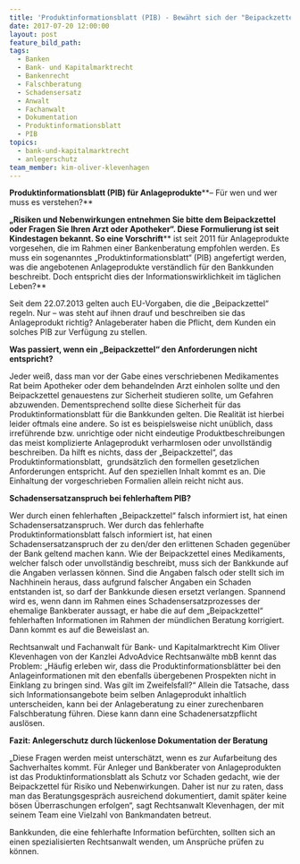 ```yaml
---
title: 'Produktinformationsblatt (PIB) - Bewährt sich der "Beipackzettel" bei Anlageberatungen?'
date: 2017-07-20 12:00:00
layout: post
feature_bild_path:
tags:
  - Banken
  - Bank- und Kapitalmarktrecht
  - Bankenrecht
  - Falschberatung
  - Schadensersatz
  - Anwalt
  - Fachanwalt
  - Dokumentation
  - Produktinformationsblatt
  - PIB
topics:
  - bank-und-kapitalmarktrecht
  - anlegerschutz
team_member: kim-oliver-klevenhagen
---
```



**Produktinformationsblatt (PIB) für Anlageprodukte****– Für wen und wer muss es verstehen?**

**„Risiken und Nebenwirkungen entnehmen Sie bitte dem Beipackzettel oder Fragen Sie Ihren Arzt oder Apotheker“. Diese Formulierung ist seit Kindestagen bekannt. So eine Vorschrift**\*\* ist seit 2011 für Anlageprodukte vorgesehen, die im Rahmen einer Bankenberatung empfohlen werden. Es muss ein sogenanntes „Produktinformationsblatt“ (PIB) angefertigt werden, was die angebotenen Anlageprodukte verständlich für den Bankkunden beschreibt. Doch entspricht dies der Informationswirklichkeit im täglichen Leben?\*\*

Seit dem 22.07.2013 gelten auch EU-Vorgaben, die die „Beipackzettel“ regeln. Nur – was steht auf ihnen drauf und beschreiben sie das Anlageprodukt richtig? Anlageberater haben die Pflicht, dem Kunden ein solches PIB zur Verfügung zu stellen.

**Was passiert, wenn ein „Beipackzettel“ den Anforderungen nicht entspricht?**

Jeder weiß, dass man vor der Gabe eines verschriebenen Medikamentes Rat beim Apotheker oder dem behandelnden Arzt einholen sollte und den Beipackzettel genauestens zur Sicherheit studieren sollte, um Gefahren abzuwenden. Dementsprechend sollte diese Sicherheit für das Produktinformationsblatt für die Bankkunden gelten. Die Realität ist hierbei leider oftmals eine andere. So ist es beispielsweise nicht unüblich, dass irreführende bzw. unrichtige oder nicht eindeutige Produktbeschreibungen das meist komplizierte Anlageprodukt verharmlosen oder unvollständig beschreiben. Da hilft es nichts, dass der „Beipackzettel“, das Produktinformationsblatt,  grundsätzlich den formellen gesetzlichen Anforderungen entspricht. Auf den speziellen Inhalt kommt es an. Die Einhaltung der vorgeschrieben Formalien allein reicht nicht aus.

**Schadensersatzanspruch bei fehlerhaftem PIB?**

Wer durch einen fehlerhaften „Beipackzettel“ falsch informiert ist, hat einen Schadensersatzanspruch. Wer durch das fehlerhafte Produktinformationsblatt falsch informiert ist, hat einen Schadensersatzanspruch der zu den/der den erlittenen Schaden gegenüber der Bank geltend machen kann. Wie der Beipackzettel eines Medikaments, welcher falsch oder unvollständig beschreibt, muss sich der Bankkunde auf die Angaben verlassen können. Sind die Angaben falsch oder stellt sich im Nachhinein heraus, dass aufgrund falscher Angaben ein Schaden entstanden ist, so darf der Bankkunde diesen ersetzt verlangen. Spannend wird es, wenn dann im Rahmen eines Schadensersatzprozesses der ehemalige Bankberater aussagt, er habe die auf dem „Beipackzettel“ fehlerhaften Informationen im Rahmen der mündlichen Beratung korrigiert. Dann kommt es auf die Beweislast an.

Rechtsanwalt und Fachanwalt für Bank- und Kapitalmarktrecht Kim Oliver Klevenhagen von der Kanzlei AdvoAdvice Rechtsanwälte mbB kennt das Problem: „Häufig erleben wir, dass die Produktinformationsblätter bei den Anlageinformationen mit den ebenfalls übergebenen Prospekten nicht in Einklang zu bringen sind. Was gilt im Zweifelsfall?“ Allein die Tatsache, dass sich Informationsangebote beim selben Anlageprodukt inhaltlich unterscheiden, kann bei der Anlageberatung zu einer zurechenbaren Falschberatung führen. Diese kann dann eine Schadenersatzpflicht auslösen.

**Fazit: Anlegerschutz durch lückenlose Dokumentation der Beratung**

„Diese Fragen werden meist unterschätzt, wenn es zur Aufarbeitung des Sachverhaltes kommt. Für Anleger und Bankberater von Anlageprodukten ist das Produktinformationsblatt als Schutz vor Schaden gedacht, wie der Beipackzettel für Risiko und Nebenwirkungen. Daher ist nur zu raten, dass man das Beratungsgespräch ausreichend dokumentiert, damit später keine bösen Überraschungen erfolgen“, sagt Rechtsanwalt Klevenhagen, der mit seinem Team eine Vielzahl von Bankmandaten betreut.

Bankkunden, die eine fehlerhafte Information befürchten, sollten sich an einen spezialisierten Rechtsanwalt wenden, um Ansprüche prüfen zu können.